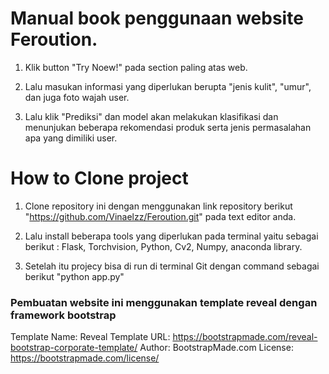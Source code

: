# Manual book penggunaan website Feroution.

1. Klik button "Try Noew!" pada section paling atas web.

2. Lalu masukan informasi yang diperlukan berupta "jenis kulit", "umur", dan juga foto wajah user.

3. Lalu klik "Prediksi" dan model akan melakukan klasifikasi dan menunjukan beberapa rekomendasi produk serta jenis permasalahan apa yang dimiliki user.


# How to Clone project 

1. Clone repository ini dengan menggunakan link repository berikut "https://github.com/Vinaelzz/Feroution.git" pada text editor anda.

2. Lalu install beberapa tools yang diperlukan pada terminal yaitu sebagai berikut : Flask, Torchvision, Python, Cv2, Numpy, anaconda library.

3. Setelah itu projecy bisa di run di terminal Git dengan command sebagai berikut "python app.py"


### Pembuatan website ini menggunakan template reveal dengan framework bootstrap

Template Name: Reveal
Template URL: https://bootstrapmade.com/reveal-bootstrap-corporate-template/
Author: BootstrapMade.com
License: https://bootstrapmade.com/license/